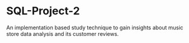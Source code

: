 # SQL-Project-2
An implementation based study technique to gain insights about music store data analysis and its customer reviews.
